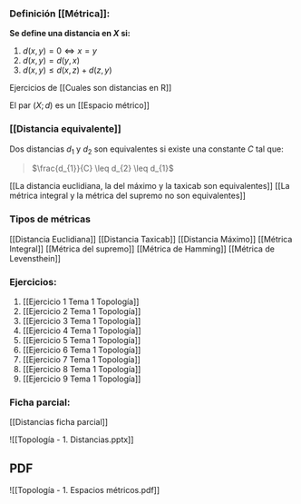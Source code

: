 ### Definición [[Métrica]]:

**Se define una distancia en $X$ si:**
1. $d(x,y) = 0 \Longleftrightarrow x=y$
2. $d(x,y) = d(y,x)$
3. $d(x,y) \leq d(x,z) + d(z,y)$

Ejercicios de [[Cuales son distancias en R]]

El par $(X; d)$ es un [[Espacio métrico]]

### [[Distancia equivalente]]

Dos distancias $d_{1}$ y $d_{2}$ son equivalentes si existe una constante $C$ tal que:

>$\frac{d_{1}}{C} \leq d_{2} \leq d_{1}$

[[La distancia euclidiana, la del máximo y la taxicab son equivalentes]]
[[La métrica integral y la métrica del supremo no son equivalentes]]

### Tipos de métricas

[[Distancia Euclidiana]]
[[Distancia Taxicab]]
[[Distancia Máximo]]
[[Métrica Integral]]
[[Métrica del supremo]]
[[Métrica de Hamming]]
[[Métrica de Levensthein]]
### Ejercicios:

1. [[Ejercicio 1 Tema 1 Topología]]
2. [[Ejercicio 2 Tema 1 Topología]]
3. [[Ejercicio 3 Tema 1 Topología]]
4. [[Ejercicio 4 Tema 1 Topología]]
5. [[Ejercicio 5 Tema 1 Topología]]
6. [[Ejercicio 6 Tema 1 Topología]]
7. [[Ejercicio 7 Tema 1 Topología]]
8. [[Ejercicio 8 Tema 1 Topología]]
9. [[Ejercicio 9 Tema 1 Topología]]

### Ficha parcial:

[[Distancias ficha parcial]]

![[Topología - 1. Distancias.pptx]]

## PDF

![[Topología - 1. Espacios métricos.pdf]]